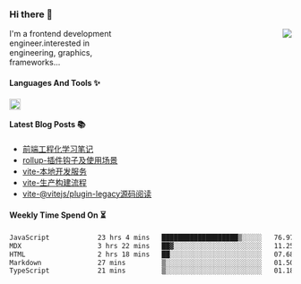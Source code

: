 <!--
**zhaohuanyuu/zhaohuanyuu** is a ✨ _special_ ✨ repository because its `README.md` (this file) appears on your GitHub profile.
-->

### Hi there 👋

<picture>
  <source media="(prefers-color-scheme: dark)" srcset="https://github-readme-stats.vercel.app/api?username=zhaohuanyuu&count_private=true&show_icons=true&theme=city_lights&hide_title=true">
  <img align="right" src="https://github-readme-stats.vercel.app/api?username=zhaohuanyuu&count_private=true&show_icons=true&hide_title=true">
</picture>

<p align="left" style="width:40%">I'm a frontend development engineer.interested in engineering, graphics, frameworks...</p>

#### Languages And Tools ✨

<img align="left" height="20" src="https://skillicons.dev/icons?i=js,ts,nodejs,rust,react,vue,svelte,gatsby,graphql,nestjs" />

</br>

#### Latest Blog Posts 📚
<!-- BLOG-POST-LIST:START -->
- [前端工程化学习笔记](https://auu.zone/post/fe-engineering)
- [rollup-插件钩子及使用场景](https://auu.zone/post/rollup-plugin)
- [vite-本地开发服务](https://auu.zone/post/vite-server)
- [vite-生产构建流程](https://auu.zone/post/vite-build)
- [vite-@vitejs/plugin-legacy源码阅读](https://auu.zone/post/vite-legacy)
<!-- BLOG-POST-LIST:END -->

#### Weekly Time Spend On ⏳
<!--START_SECTION:waka-->

```txt
JavaScript            23 hrs 4 mins   ███████████████████▒░░░░░   76.97 %
MDX                   3 hrs 22 mins   ██▓░░░░░░░░░░░░░░░░░░░░░░   11.25 %
HTML                  2 hrs 18 mins   ██░░░░░░░░░░░░░░░░░░░░░░░   07.68 %
Markdown              27 mins         ▒░░░░░░░░░░░░░░░░░░░░░░░░   01.50 %
TypeScript            21 mins         ▒░░░░░░░░░░░░░░░░░░░░░░░░   01.18 %
```

<!--END_SECTION:waka-->
